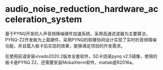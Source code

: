 # audio_noise_reduction_hardware_acceleration_system
基于PYNQ开发的人声音频降噪硬件加速系统，采用高通滤波器为主要算法，PYNQ-Z2开发板为上载硬件，采用PYNQ的软硬协同设计实现了实时的音频降噪功能，并且载入板卡后实现的效果，能够满足项目的开发需求。

在使用前请安装vivado2020.2版本全套软件，SD卡烧录pynq v2.5镜像，使用的板卡是PYNQ Z2，还需要安装MobaXterm软件，matlab是R2016a。
